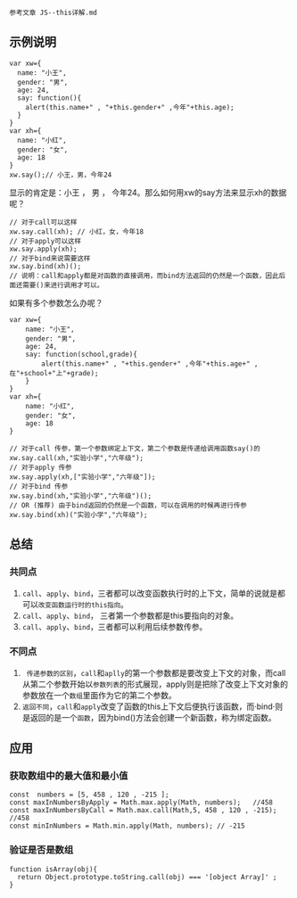 `参考文章 JS--this详解.md`
## 示例说明
```
var xw={
  name: "小王",
  gender: "男",
  age: 24,
  say: function(){
    alert(this.name+" , "+this.gender+" ,今年"+this.age);
  }
}
var xh={
  name: "小红",
  gender: "女",
  age: 18
}
xw.say();// 小王，男，今年24
```
显示的肯定是：小王 ， 男 ， 今年24。那么如何用xw的say方法来显示xh的数据呢？
```
// 对于call可以这样
xw.say.call(xh); // 小红，女，今年18
// 对于apply可以这样
xw.say.apply(xh);
// 对于bind来说需要这样
xw.say.bind(xh)();
// 说明：call和apply都是对函数的直接调用，而bind方法返回的仍然是一个函数，因此后面还需要()来进行调用才可以。
```
如果有多个参数怎么办呢？
```
var xw={
    name: "小王",
    gender: "男",
    age: 24,
    say: function(school,grade){
        alert(this.name+" , "+this.gender+" ,今年"+this.age+" ,在"+school+"上"+grade);
    }
}
var xh={
    name: "小红",
    gender: "女",
    age: 18
}
```
```
// 对于call 传参，第一个参数绑定上下文，第二个参数是传递给调用函数say()的
xw.say.call(xh,"实验小学","六年级");
// 对于apply 传参
xw.say.apply(xh,["实验小学","六年级"]);
// 对于bind 传参
xw.say.bind(xh,"实验小学","六年级")();
// OR (推荐) 由于bind返回的仍然是一个函数，可以在调用的时候再进行传参
xw.say.bind(xh)("实验小学","六年级");
```
## 总结
### 共同点
1. `call`、`apply`、`bind`，三者都可以改变函数执行时的上下文，简单的说就是都可以`改变函数运行时的this指向`。
2. `call`、`apply`、`bind`， 三者第一个参数都是this要指向的对象。
3. `call`、`apply`、`bind`，三者都可以利用后续参数传参。
### 不同点
1. ` 传递参数的区别`，`call`和`aplly`的第一个参数都是要改变上下文的对象，而call从第二个参数开始以`参数列表`的形式展现，apply则是把除了改变上下文对象的参数放在一个`数组`里面作为它的第二个参数。
2. `返回不同`，`call`和`apply`改变了函数的this上下文后便执行该函数，而·bind·则是返回的是一个`函数`，因为bind()方法会创建一个新函数，称为绑定函数。

## 应用
### 获取数组中的最大值和最小值
```
const  numbers = [5, 458 , 120 , -215 ];
const maxInNumbersByApply = Math.max.apply(Math, numbers);   //458
const maxInNumbersByCall = Math.max.call(Math,5, 458 , 120 , -215); //458
const minInNumbers = Math.min.apply(Math, numbers); // -215
```
### 验证是否是数组
```
function isArray(obj){
  return Object.prototype.toString.call(obj) === '[object Array]' ;
}
```